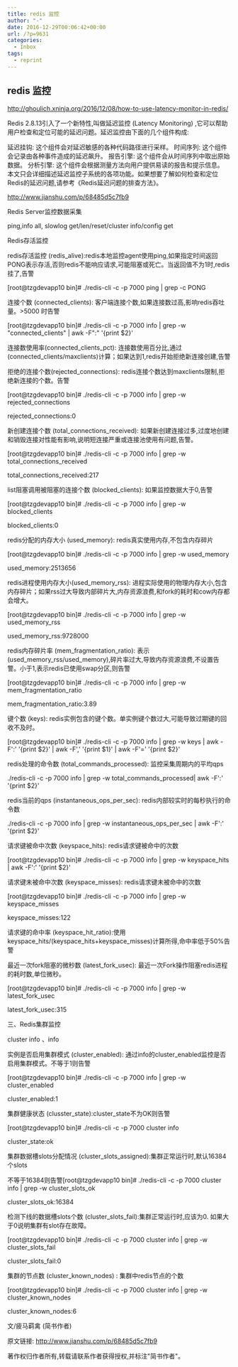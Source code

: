```yaml
---
title: redis 监控
author: "-"
date: 2016-12-29T00:06:42+00:00
url: /?p=9631
categories:
  - Inbox
tags:
  - reprint
---
```

## redis 监控

http://ghoulich.xninja.org/2016/12/08/how-to-use-latency-monitor-in-redis/


Redis 2.8.13引入了一个新特性,叫做延迟监控 (Latency Monitoring) ,它可以帮助用户检查和定位可能的延迟问题。延迟监控由下面的几个组件构成: 

延迟挂钩: 这个组件会对延迟敏感的各种代码路径进行采样。
时间序列: 这个组件会记录由各种事件造成的延迟飙升。
报告引擎: 这个组件会从时间序列中取出原始数据。
分析引擎: 这个组件会根据测量方法向用户提供易读的报告和提示信息。
本文只会详细描述延迟监控子系统的各项功能。如果想要了解如何检查和定位Redis的延迟问题,请参考《Redis延迟问题的排查方法》。


http://www.jianshu.com/p/68485d5c7fb9


Redis Server监控数据采集
  
ping,info all, slowlog get/len/reset/cluster info/config get
  
Redis存活监控
  
redis存活监控 (redis_alive):redis本地监控agent使用ping,如果指定时间返回PONG表示存活,否则redis不能响应请求,可能阻塞或死亡。当返回值不为1时,redis挂了,告警
  
[root@tzgdevapp10 bin]# ./redis-cli -c -p 7000 ping | grep -c PONG
  
连接个数 (connected_clients): 客户端连接个数,如果连接数过高,影响redis吞吐量。>5000 时告警
  
[root@tzgdevapp10 bin]# ./redis-cli -c -p 7000 info | grep -w "connected_clients" | awk -F":" '{print $2}'
  
连接数使用率(connected_clients_pct): 连接数使用百分比,通过(connected_clients/maxclients)计算；如果达到1,redis开始拒绝新连接创建,告警
  
拒绝的连接个数(rejected_connections): redis连接个数达到maxclients限制,拒绝新连接的个数。告警
  
[root@tzgdevapp10 bin]# ./redis-cli -c -p 7000 info | grep -w rejected_connections
  
rejected_connections:0
  
新创建连接个数 (total_connections_received): 如果新创建连接过多,过度地创建和销毁连接对性能有影响,说明短连接严重或连接池使用有问题,告警。
  
[root@tzgdevapp10 bin]# ./redis-cli -c -p 7000 info | grep -w total_connections_received
  
total_connections_received:217
  
list阻塞调用被阻塞的连接个数 (blocked_clients): 如果监控数据大于0,告警
  
[root@tzgdevapp10 bin]# ./redis-cli -c -p 7000 info | grep -w blocked_clients
  
blocked_clients:0
  
redis分配的内存大小 (used_memory): redis真实使用内存,不包含内存碎片
  
[root@tzgdevapp10 bin]# ./redis-cli -c -p 7000 info | grep -w used_memory
  
used_memory:2513656
  
redis进程使用内存大小(used_memory_rss): 进程实际使用的物理内存大小,包含内存碎片；如果rss过大导致内部碎片大,内存资源浪费,和fork的耗时和cow内存都会增大。
  
[root@tzgdevapp10 bin]# ./redis-cli -c -p 7000 info | grep -w used_memory_rss
  
used_memory_rss:9728000
  
redis内存碎片率 (mem_fragmentation_ratio): 表示(used_memory_rss/used_memory),碎片率过大,导致内存资源浪费,不设置告警。小于1,表示redis已使用swap分区,则告警
  
[root@tzgdevapp10 bin]# ./redis-cli -c -p 7000 info | grep -w mem_fragmentation_ratio
  
mem_fragmentation_ratio:3.89
  
键个数 (keys): redis实例包含的键个数。单实例键个数过大,可能导致过期键的回收不及时。
  
[root@tzgdevapp10 bin]# ./redis-cli -c -p 7000 info | grep -w keys | awk -F':' '{print $2}' | awk -F',' '{print $1}' | awk -F'=' '{print $2}'
  
redis处理的命令数 (total_commands_processed): 监控采集周期内的平均qps
  
./redis-cli -c -p 7000 info | grep -w total_commands_processed| awk -F':' '{print $2}'
  
redis当前的qps (instantaneous_ops_per_sec): redis内部较实时的每秒执行的命令数
  
./redis-cli -c -p 7000 info | grep -w instantaneous_ops_per_sec | awk -F':' '{print $2}'
  
请求键被命中次数 (keyspace_hits): redis请求键被命中的次数
  
[root@tzgdevapp10 bin]# ./redis-cli -c -p 7000 info | grep -w keyspace_hits | awk -F':' '{print $2}'
  
请求键未被命中次数 (keyspace_misses): redis请求键未被命中的次数
  
[root@tzgdevapp10 bin]# ./redis-cli -c -p 7000 info | grep -w keyspace_misses
  
keyspace_misses:122
  
请求键的命中率 (keyspace_hit_ratio):使用keyspace_hits/(keyspace_hits+keyspace_misses)计算所得,命中率低于50%告警
  
最近一次fork阻塞的微秒数 (latest_fork_usec): 最近一次Fork操作阻塞redis进程的耗时数,单位微秒。
  
[root@tzgdevapp10 bin]# ./redis-cli -c -p 7000 info | grep -w latest_fork_usec
  
latest_fork_usec:315
  
三、Redis集群监控
  
cluster info 、info
  
实例是否启用集群模式 (cluster_enabled): 通过info的cluster_enabled监控是否启用集群模式。不等于1则告警
  
[root@tzgdevapp10 bin]# ./redis-cli -c -p 7000 info | grep -w cluster_enabled
  
cluster_enabled:1
  
集群健康状态  (clusster_state):cluster_state不为OK则告警
  
[root@tzgdevapp10 bin]# ./redis-cli -c -p 7000 cluster info
  
cluster_state:ok
  
集群数据槽slots分配情况 (cluster_slots_assigned):集群正常运行时,默认16384个slots
  
不等于16384则告警[root@tzgdevapp10 bin]# ./redis-cli -c -p 7000 cluster info | grep -w cluster_slots_ok
  
cluster_slots_ok:16384
  
检测下线的数据槽slots个数 (cluster_slots_fail):集群正常运行时,应该为0. 如果大于0说明集群有slot存在故障。
  
[root@tzgdevapp10 bin]# ./redis-cli -c -p 7000 cluster info | grep -w cluster_slots_fail
  
cluster_slots_fail:0
  
集群的节点数  (cluster_known_nodes) : 集群中redis节点的个数
  
[root@tzgdevapp10 bin]# ./redis-cli -c -p 7000 cluster info | grep -w cluster_known_nodes
  
cluster_known_nodes:6
  
文/疲马羁禽 (简书作者) 
  
原文链接: http://www.jianshu.com/p/68485d5c7fb9
  
著作权归作者所有,转载请联系作者获得授权,并标注"简书作者"。